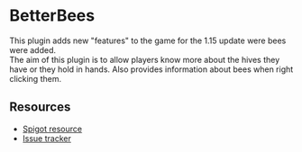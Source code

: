 # BetterBees
This plugin adds new "features" to the game for the 1.15 update were bees were added.\
The aim of this plugin is to allow players know more about the hives they have or they hold in hands. Also provides information about bees when right clicking them.

## Resources
- [Spigot resource](https://www.spigotmc.org/resources/74233/)
- [Issue tracker](https://github.com/AlonsoAliaga/BetterBees/issues)
